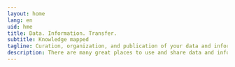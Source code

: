 ```yaml
---
layout: home
lang: en
uid: hme
title: Data. Information. Transfer.
subtitle: Knowledge mapped
tagline: Curation, organization, and publication of your data and information
description: There are many great places to use and share data and information from your domain of knowledge. kmapper brings your real-world project to digital life.
---
```

